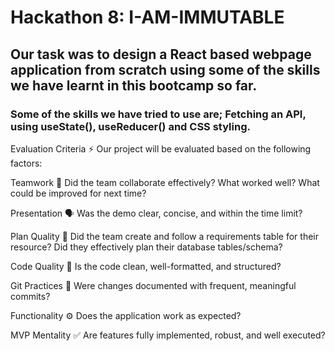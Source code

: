 # Hackathon 8: I-AM-IMMUTABLE

## Our task was to design a React based webpage application from scratch using some of the skills we have learnt in this bootcamp so far.

### Some of the skills we have tried to use are; Fetching an API, using useState(), useReducer() and CSS styling.

Evaluation Criteria ⚡
Our project will be evaluated based on the following factors:

Teamwork 🤝
Did the team collaborate effectively?
What worked well?
What could be improved for next time?

Presentation 🗣️
Was the demo clear, concise, and within the time limit?

Plan Quality 📑
Did the team create and follow a requirements table for their resource?
Did they effectively plan their database tables/schema?

Code Quality 📝
Is the code clean, well-formatted, and structured?

Git Practices 🔄
Were changes documented with frequent, meaningful commits?

Functionality ⚙️
Does the application work as expected?

MVP Mentality ✅
Are features fully implemented, robust, and well executed?
